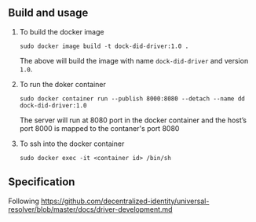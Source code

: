 ## Build and usage

1. To build the docker image
    ```
    sudo docker image build -t dock-did-driver:1.0 .
    ```
    The above will build the image with name `dock-did-driver` and version `1.0`.
1. To run the doker container
    ```
    sudo docker container run --publish 8000:8080 --detach --name dd dock-did-driver:1.0
    ```
    The server will run at 8080 port in the docker container and the host’s port 8000 is mapped to the contaner's port 8080

1. To ssh into the docker container
    ```
    sudo docker exec -it <container id> /bin/sh
    ```

## Specification

Following https://github.com/decentralized-identity/universal-resolver/blob/master/docs/driver-development.md
